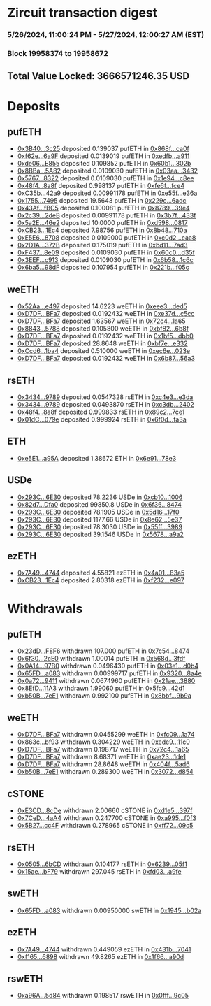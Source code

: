 # Zircuit transaction digest
### 5/26/2024, 11:00:24 PM - 5/27/2024, 12:00:27 AM (EST)
### Block 19958374 to 19958672

## Total Value Locked: 3666571246.35 USD

# Deposits
## pufETH
- [0x3B40...3c25](https://etherscan.io/address/0x3B40094E610092ce235122D03AFB936A04a13c25) deposited 0.139037 pufETH in [0x868f...ca0f](https://etherscan.io/tx/0x3B40094E610092ce235122D03AFB936A04a13c25)
- [0xf62e...6a9F](https://etherscan.io/address/0xf62e47Fd9035aD478b2056D806d88Eb997Ca6a9F) deposited 0.0139019 pufETH in [0xedfb...a911](https://etherscan.io/tx/0xf62e47Fd9035aD478b2056D806d88Eb997Ca6a9F)
- [0xde06...E855](https://etherscan.io/address/0xde06DA1B5b08a65AF33538E6a8497dE443FdE855) deposited 0.109852 pufETH in [0x60b1...302b](https://etherscan.io/tx/0xde06DA1B5b08a65AF33538E6a8497dE443FdE855)
- [0x8BBa...5A82](https://etherscan.io/address/0x8BBae352FC88bc4EBc504DeAA80A45e7D38B5A82) deposited 0.0109030 pufETH in [0x03aa...3432](https://etherscan.io/tx/0x8BBae352FC88bc4EBc504DeAA80A45e7D38B5A82)
- [0x5767...8322](https://etherscan.io/address/0x5767E58D9C647EAC76d4739199544635D9708322) deposited 0.0109030 pufETH in [0x1e94...c8ee](https://etherscan.io/tx/0x5767E58D9C647EAC76d4739199544635D9708322)
- [0x48f4...8a8f](https://etherscan.io/address/0x48f49527383670Be666eC2a3a01EFd6826ba8a8f) deposited 0.998137 pufETH in [0xfe6f...fce4](https://etherscan.io/tx/0x48f49527383670Be666eC2a3a01EFd6826ba8a8f)
- [0xC35b...42a9](https://etherscan.io/address/0xC35b914E73dED487339976903311E967A53942a9) deposited 0.00991178 pufETH in [0xe55f...e36a](https://etherscan.io/tx/0xC35b914E73dED487339976903311E967A53942a9)
- [0x1755...7495](https://etherscan.io/address/0x1755fca9fcA5839f485B2C47Eb4D3D4DCE9c7495) deposited 19.5643 pufETH in [0x229c...6adc](https://etherscan.io/tx/0x1755fca9fcA5839f485B2C47Eb4D3D4DCE9c7495)
- [0x43Af...fBC5](https://etherscan.io/address/0x43Af6fd74DC6DdE12f24384Bdc2Ec2aCD21FfBC5) deposited 0.100081 pufETH in [0x8789...39e4](https://etherscan.io/tx/0x43Af6fd74DC6DdE12f24384Bdc2Ec2aCD21FfBC5)
- [0x2c39...2deB](https://etherscan.io/address/0x2c39c657ccddA666eA3cE78B9eE786EEc2132deB) deposited 0.00991178 pufETH in [0x3b7f...433f](https://etherscan.io/tx/0x2c39c657ccddA666eA3cE78B9eE786EEc2132deB)
- [0x5a2E...46e2](https://etherscan.io/address/0x5a2E4393E24e9BFfD83b38ABE7564F4B7B7A46e2) deposited 10.0000 pufETH in [0xd598...0817](https://etherscan.io/tx/0x5a2E4393E24e9BFfD83b38ABE7564F4B7B7A46e2)
- [0xCB23...1Ec4](https://etherscan.io/address/0xCB23a3faFd8f6f2B775d101154104F2d6e9A1Ec4) deposited 7.98756 pufETH in [0x8b48...710a](https://etherscan.io/tx/0xCB23a3faFd8f6f2B775d101154104F2d6e9A1Ec4)
- [0xE5E6...8708](https://etherscan.io/address/0xE5E6aCEf7238cc2d3C69e07DBb0b58B105a78708) deposited 0.0109000 pufETH in [0xc0d2...caa8](https://etherscan.io/tx/0xE5E6aCEf7238cc2d3C69e07DBb0b58B105a78708)
- [0x2D1A...372B](https://etherscan.io/address/0x2D1Ad41bAeb319DF3f70Ac646C93d41C33c4372B) deposited 0.175019 pufETH in [0xbd11...7ad3](https://etherscan.io/tx/0x2D1Ad41bAeb319DF3f70Ac646C93d41C33c4372B)
- [0xF437...8e09](https://etherscan.io/address/0xF4374b7Bb429A01d2419a1822CA4949b2D188e09) deposited 0.0109030 pufETH in [0x60c0...d35f](https://etherscan.io/tx/0xF4374b7Bb429A01d2419a1822CA4949b2D188e09)
- [0x3EEF...c913](https://etherscan.io/address/0x3EEFB520a630264A2C2038A81Af9EaA27b29c913) deposited 0.0109030 pufETH in [0x6b58...1c6c](https://etherscan.io/tx/0x3EEFB520a630264A2C2038A81Af9EaA27b29c913)
- [0x6ba5...98dF](https://etherscan.io/address/0x6ba5e568e28e14605eff7525BC45A0c8aE0a98dF) deposited 0.107954 pufETH in [0x221b...f05c](https://etherscan.io/tx/0x6ba5e568e28e14605eff7525BC45A0c8aE0a98dF)
## weETH
- [0x52Aa...e497](https://etherscan.io/address/0x52Aa899454998Be5b000Ad077a46Bbe360F4e497) deposited 14.6223 weETH in [0xeee3...ded5](https://etherscan.io/tx/0x52Aa899454998Be5b000Ad077a46Bbe360F4e497)
- [0xD7DF...BFa7](https://etherscan.io/address/0xD7DF7E085214743530afF339aFC420c7c720BFa7) deposited 0.0192432 weETH in [0xe37d...c5cc](https://etherscan.io/tx/0xD7DF7E085214743530afF339aFC420c7c720BFa7)
- [0xD7DF...BFa7](https://etherscan.io/address/0xD7DF7E085214743530afF339aFC420c7c720BFa7) deposited 1.63567 weETH in [0x72c4...1a65](https://etherscan.io/tx/0xD7DF7E085214743530afF339aFC420c7c720BFa7)
- [0x8843...5788](https://etherscan.io/address/0x88430b3f9eeCcC93124D3867965b337501cd5788) deposited 0.105800 weETH in [0xbf82...6b8f](https://etherscan.io/tx/0x88430b3f9eeCcC93124D3867965b337501cd5788)
- [0xD7DF...BFa7](https://etherscan.io/address/0xD7DF7E085214743530afF339aFC420c7c720BFa7) deposited 0.0192432 weETH in [0x1bf5...dbb0](https://etherscan.io/tx/0xD7DF7E085214743530afF339aFC420c7c720BFa7)
- [0xD7DF...BFa7](https://etherscan.io/address/0xD7DF7E085214743530afF339aFC420c7c720BFa7) deposited 28.8648 weETH in [0xbf7e...e332](https://etherscan.io/tx/0xD7DF7E085214743530afF339aFC420c7c720BFa7)
- [0xCcd6...1ba4](https://etherscan.io/address/0xCcd694499CC2824483EDee42996c00b159d81ba4) deposited 0.510000 weETH in [0xec6e...023e](https://etherscan.io/tx/0xCcd694499CC2824483EDee42996c00b159d81ba4)
- [0xD7DF...BFa7](https://etherscan.io/address/0xD7DF7E085214743530afF339aFC420c7c720BFa7) deposited 0.0192432 weETH in [0x6b87...56a3](https://etherscan.io/tx/0xD7DF7E085214743530afF339aFC420c7c720BFa7)
## rsETH
- [0x3434...9789](https://etherscan.io/address/0x34349c5569e7B846c3558961552D2202760A9789) deposited 0.0547328 rsETH in [0xc4e3...e3da](https://etherscan.io/tx/0x34349c5569e7B846c3558961552D2202760A9789)
- [0x3434...9789](https://etherscan.io/address/0x34349c5569e7B846c3558961552D2202760A9789) deposited 0.0493870 rsETH in [0xc3db...2402](https://etherscan.io/tx/0x34349c5569e7B846c3558961552D2202760A9789)
- [0x48f4...8a8f](https://etherscan.io/address/0x48f49527383670Be666eC2a3a01EFd6826ba8a8f) deposited 0.999833 rsETH in [0x89c2...7ce1](https://etherscan.io/tx/0x48f49527383670Be666eC2a3a01EFd6826ba8a8f)
- [0x01dC...079e](https://etherscan.io/address/0x01dC4A2Ad7fD9FF479C7ab0319B96988E6D9079e) deposited 0.999924 rsETH in [0x6f0d...fa3a](https://etherscan.io/tx/0x01dC4A2Ad7fD9FF479C7ab0319B96988E6D9079e)
## ETH
- [0xe5E1...a95A](https://etherscan.io/address/0xe5E12a4C3F3c6dBef5f90ceE6ebC487F5F3Aa95A) deposited 1.38672 ETH in [0x6e91...78e3](https://etherscan.io/tx/0xe5E12a4C3F3c6dBef5f90ceE6ebC487F5F3Aa95A)
## USDe
- [0x293C...6E30](https://etherscan.io/address/0x293C6937D8D82e05B01335F7B33FBA0c8e256E30) deposited 78.2236 USDe in [0xcb10...1006](https://etherscan.io/tx/0x293C6937D8D82e05B01335F7B33FBA0c8e256E30)
- [0x82d7...Dfa0](https://etherscan.io/address/0x82d78Fd4354DB9048265E113c849cb7Fce7BDfa0) deposited 99850.8 USDe in [0x6f36...8474](https://etherscan.io/tx/0x82d78Fd4354DB9048265E113c849cb7Fce7BDfa0)
- [0x293C...6E30](https://etherscan.io/address/0x293C6937D8D82e05B01335F7B33FBA0c8e256E30) deposited 78.1905 USDe in [0x5d16...17f0](https://etherscan.io/tx/0x293C6937D8D82e05B01335F7B33FBA0c8e256E30)
- [0x293C...6E30](https://etherscan.io/address/0x293C6937D8D82e05B01335F7B33FBA0c8e256E30) deposited 1177.66 USDe in [0x8e62...5e37](https://etherscan.io/tx/0x293C6937D8D82e05B01335F7B33FBA0c8e256E30)
- [0x293C...6E30](https://etherscan.io/address/0x293C6937D8D82e05B01335F7B33FBA0c8e256E30) deposited 78.3030 USDe in [0x55ff...3989](https://etherscan.io/tx/0x293C6937D8D82e05B01335F7B33FBA0c8e256E30)
- [0x293C...6E30](https://etherscan.io/address/0x293C6937D8D82e05B01335F7B33FBA0c8e256E30) deposited 39.1546 USDe in [0x5678...a9a2](https://etherscan.io/tx/0x293C6937D8D82e05B01335F7B33FBA0c8e256E30)
## ezETH
- [0x7A49...4744](https://etherscan.io/address/0x7A493Be5c2ce014cD049Bf178a1ac0Db1B434744) deposited 4.55821 ezETH in [0x4a01...83a5](https://etherscan.io/tx/0x7A493Be5c2ce014cD049Bf178a1ac0Db1B434744)
- [0xCB23...1Ec4](https://etherscan.io/address/0xCB23a3faFd8f6f2B775d101154104F2d6e9A1Ec4) deposited 2.80318 ezETH in [0xf232...e097](https://etherscan.io/tx/0xCB23a3faFd8f6f2B775d101154104F2d6e9A1Ec4)
# Withdrawals
## pufETH
- [0x23dD...F8F6](https://etherscan.io/address/0x23dDFe708e80B05D4796BDb121e3e2787A11F8F6) withdrawn 107.000 pufETH in [0x7c54...8474](https://etherscan.io/tx/0x23dDFe708e80B05D4796BDb121e3e2787A11F8F6)
- [0x6f30...2cE0](https://etherscan.io/address/0x6f302288A5E693B247fbf9a3c1A21c9f7d4e2cE0) withdrawn 1.00014 pufETH in [0x568d...3fdf](https://etherscan.io/tx/0x6f302288A5E693B247fbf9a3c1A21c9f7d4e2cE0)
- [0x0A14...97B0](https://etherscan.io/address/0x0A14cb8e7ce9690e8019989aeCa3eeCfaCA697B0) withdrawn 0.0496430 pufETH in [0x03e1...d0b4](https://etherscan.io/tx/0x0A14cb8e7ce9690e8019989aeCa3eeCfaCA697B0)
- [0x65FD...a083](https://etherscan.io/address/0x65FDc1559EDc76cA2778FabE34eEd2FA5188a083) withdrawn 0.00999717 pufETH in [0x9320...8a4e](https://etherscan.io/tx/0x65FDc1559EDc76cA2778FabE34eEd2FA5188a083)
- [0x0a72...9411](https://etherscan.io/address/0x0a72a747F5493E3af68216ACb140117F636E9411) withdrawn 0.0674960 pufETH in [0x21ae...3880](https://etherscan.io/tx/0x0a72a747F5493E3af68216ACb140117F636E9411)
- [0x8EfD...11A3](https://etherscan.io/address/0x8EfD528A10142C43FF1c4d1a20767b31783011A3) withdrawn 1.99060 pufETH in [0x5fc9...42d1](https://etherscan.io/tx/0x8EfD528A10142C43FF1c4d1a20767b31783011A3)
- [0xb50B...7eE1](https://etherscan.io/address/0xb50B0137a1ac839192e957CC3E77127C33f47eE1) withdrawn 0.992100 pufETH in [0x8bbf...9b9a](https://etherscan.io/tx/0xb50B0137a1ac839192e957CC3E77127C33f47eE1)
## weETH
- [0xD7DF...BFa7](https://etherscan.io/address/0xD7DF7E085214743530afF339aFC420c7c720BFa7) withdrawn 0.0455299 weETH in [0xfc09...1a74](https://etherscan.io/tx/0xD7DF7E085214743530afF339aFC420c7c720BFa7)
- [0x863c...bf93](https://etherscan.io/address/0x863c4D901846076C0eD6BE5bF1328D21160Ebf93) withdrawn 0.304229 weETH in [0xede9...11c0](https://etherscan.io/tx/0x863c4D901846076C0eD6BE5bF1328D21160Ebf93)
- [0xD7DF...BFa7](https://etherscan.io/address/0xD7DF7E085214743530afF339aFC420c7c720BFa7) withdrawn 0.198717 weETH in [0x72c4...1a65](https://etherscan.io/tx/0xD7DF7E085214743530afF339aFC420c7c720BFa7)
- [0xD7DF...BFa7](https://etherscan.io/address/0xD7DF7E085214743530afF339aFC420c7c720BFa7) withdrawn 8.68371 weETH in [0xae23...1de1](https://etherscan.io/tx/0xD7DF7E085214743530afF339aFC420c7c720BFa7)
- [0xD7DF...BFa7](https://etherscan.io/address/0xD7DF7E085214743530afF339aFC420c7c720BFa7) withdrawn 28.8648 weETH in [0x404f...5ad6](https://etherscan.io/tx/0xD7DF7E085214743530afF339aFC420c7c720BFa7)
- [0xb50B...7eE1](https://etherscan.io/address/0xb50B0137a1ac839192e957CC3E77127C33f47eE1) withdrawn 0.289300 weETH in [0x3072...d854](https://etherscan.io/tx/0xb50B0137a1ac839192e957CC3E77127C33f47eE1)
## cSTONE
- [0xE3CD...8cDe](https://etherscan.io/address/0xE3CD5eD421203287aC99D0d7F765dA9c66018cDe) withdrawn 2.00660 cSTONE in [0xd1e5...397f](https://etherscan.io/tx/0xE3CD5eD421203287aC99D0d7F765dA9c66018cDe)
- [0x7CeD...4aA4](https://etherscan.io/address/0x7CeDa85Ce71062BACc2f8b2c6A857E52e4cB4aA4) withdrawn 0.247700 cSTONE in [0xa995...f0f3](https://etherscan.io/tx/0x7CeDa85Ce71062BACc2f8b2c6A857E52e4cB4aA4)
- [0x5B27...cc4F](https://etherscan.io/address/0x5B27b433859c7433484074869D9a65cc7eb1cc4F) withdrawn 0.278965 cSTONE in [0xff72...09c5](https://etherscan.io/tx/0x5B27b433859c7433484074869D9a65cc7eb1cc4F)
## rsETH
- [0x0505...6bCD](https://etherscan.io/address/0x0505F20Bc1e418Afe31d3E21e72A3415c2876bCD) withdrawn 0.104177 rsETH in [0x6239...05f1](https://etherscan.io/tx/0x0505F20Bc1e418Afe31d3E21e72A3415c2876bCD)
- [0x15ae...bF79](https://etherscan.io/address/0x15ae76920e6C3570E13e443677A0503E6e95bF79) withdrawn 297.045 rsETH in [0xfd03...a9fe](https://etherscan.io/tx/0x15ae76920e6C3570E13e443677A0503E6e95bF79)
## swETH
- [0x65FD...a083](https://etherscan.io/address/0x65FDc1559EDc76cA2778FabE34eEd2FA5188a083) withdrawn 0.00950000 swETH in [0x1945...b02a](https://etherscan.io/tx/0x65FDc1559EDc76cA2778FabE34eEd2FA5188a083)
## ezETH
- [0x7A49...4744](https://etherscan.io/address/0x7A493Be5c2ce014cD049Bf178a1ac0Db1B434744) withdrawn 0.449059 ezETH in [0x431b...7041](https://etherscan.io/tx/0x7A493Be5c2ce014cD049Bf178a1ac0Db1B434744)
- [0xf165...6898](https://etherscan.io/address/0xf1659Ec2f49CCf12E02eEf7E72134FBc4d406898) withdrawn 49.8265 ezETH in [0x1f66...a90d](https://etherscan.io/tx/0xf1659Ec2f49CCf12E02eEf7E72134FBc4d406898)
## rswETH
- [0xa96A...5d84](https://etherscan.io/address/0xa96Ac7b0F312cf5931352A3f6438Dbb687265d84) withdrawn 0.198517 rswETH in [0x0fff...9c05](https://etherscan.io/tx/0xa96Ac7b0F312cf5931352A3f6438Dbb687265d84)
